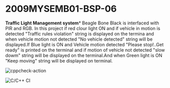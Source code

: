 # 2009MYSEMB01-BSP-06
**Traffic Light Management system***
Beagle Bone Black is interfaced with PIR and RGB. In this project if red clour light ON and if vehicle in motion is detected "Traffic rules violation" string is displayed on the termina and when vehicle motion not detected "No vehicle detected" string will be displayed.If Blue light is ON and Vehicle motion detected "Please stop!..Get ready" is printed on the terminal and if motion of vehicle not detected "slow dowm" string will be displayed on the terminal.And when Green light is ON "Keep moving" string will be displayed on terminal.

![cppcheck-action](https://github.com/99002664/2009MYSEMB01-BSP-06/workflows/cppcheck-action/badge.svg)

![C/C++ CI](https://github.com/99002664/2009MYSEMB01-BSP-06/workflows/C/C++%20CI/badge.svg?branch=main)

 
 
 
